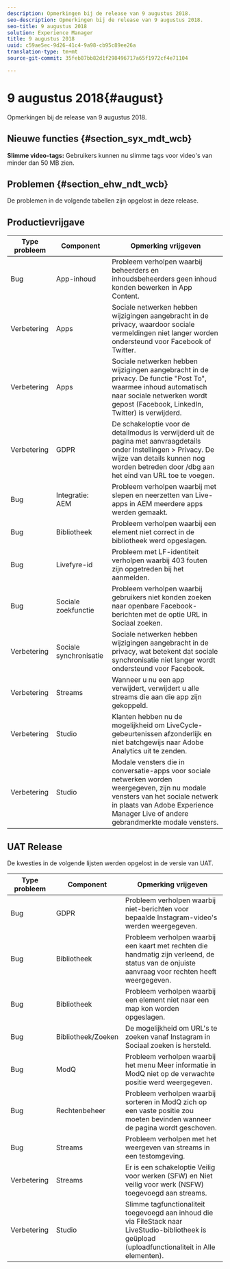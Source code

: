 ```yaml
---
description: Opmerkingen bij de release van 9 augustus 2018.
seo-description: Opmerkingen bij de release van 9 augustus 2018.
seo-title: 9 augustus 2018
solution: Experience Manager
title: 9 augustus 2018
uuid: c59ae5ec-9d26-41c4-9a98-cb95c89ee26a
translation-type: tm+mt
source-git-commit: 35feb87bb82d1f298496717a65f1972cf4e71104

---
```



# 9 augustus 2018{#august}

Opmerkingen bij de release van 9 augustus 2018.

## Nieuwe functies {#section_syx_mdt_wcb}

**Slimme video-tags:** Gebruikers kunnen nu slimme tags voor video&#39;s van minder dan 50 MB zien.

## Problemen {#section_ehw_ndt_wcb}

De problemen in de volgende tabellen zijn opgelost in deze release.

## Productievrijgave

| **Type probleem** | **Component** | **Opmerking vrijgeven** |
|---|---|---|
| Bug | App-inhoud | Probleem verholpen waarbij beheerders en inhoudsbeheerders geen inhoud konden bewerken in App Content. |
| Verbetering | Apps | Sociale netwerken hebben wijzigingen aangebracht in de privacy, waardoor sociale vermeldingen niet langer worden ondersteund voor Facebook of Twitter. |
| Verbetering | Apps | Sociale netwerken hebben wijzigingen aangebracht in de privacy. De functie &quot;Post To&quot;, waarmee inhoud automatisch naar sociale netwerken wordt gepost (Facebook, LinkedIn, Twitter) is verwijderd. |
| Verbetering | GDPR | De schakeloptie voor de detailmodus is verwijderd uit de pagina met aanvraagdetails onder Instellingen > Privacy. De wijze van details kunnen nog worden betreden door /dbg aan het eind van URL toe te voegen. |
| Bug | Integratie: AEM | Probleem verholpen waarbij met slepen en neerzetten van Live-apps in AEM meerdere apps werden gemaakt. |
| Bug | Bibliotheek | Probleem verholpen waarbij een element niet correct in de bibliotheek werd opgeslagen. |
| Bug | Livefyre-id | Probleem met LF-identiteit verholpen waarbij 403 fouten zijn opgetreden bij het aanmelden. |
| Bug | Sociale zoekfunctie | Probleem verholpen waarbij gebruikers niet konden zoeken naar openbare Facebook-berichten met de optie URL in Sociaal zoeken. |
| Verbetering | Sociale synchronisatie | Sociale netwerken hebben wijzigingen aangebracht in de privacy, wat betekent dat sociale synchronisatie niet langer wordt ondersteund voor Facebook. |
| Verbetering | Streams | Wanneer u nu een app verwijdert, verwijdert u alle streams die aan die app zijn gekoppeld. |
| Verbetering | Studio | Klanten hebben nu de mogelijkheid om LiveCycle-gebeurtenissen afzonderlijk en niet batchgewijs naar Adobe Analytics uit te zenden. |
| Verbetering | Studio | Modale vensters die in conversatie-apps voor sociale netwerken worden weergegeven, zijn nu modale vensters van het sociale netwerk in plaats van Adobe Experience Manager Live of andere gebrandmerkte modale vensters. |

## UAT Release

De kwesties in de volgende lijsten werden opgelost in de versie van UAT.

| **Type probleem** | **Component** | **Opmerking vrijgeven** |
|---|---|---|
| Bug | GDPR | Probleem verholpen waarbij niet-berichten voor bepaalde Instagram-video&#39;s werden weergegeven. |
| Bug | Bibliotheek | Probleem verholpen waarbij een kaart met rechten die handmatig zijn verleend, de status van de onjuiste aanvraag voor rechten heeft weergegeven. |
| Bug | Bibliotheek | Probleem verholpen waarbij een element niet naar een map kon worden opgeslagen. |
| Bug | Bibliotheek/Zoeken | De mogelijkheid om URL&#39;s te zoeken vanaf Instagram in Sociaal zoeken is hersteld. |
| Bug | ModQ | Probleem verholpen waarbij het menu Meer informatie in ModQ niet op de verwachte positie werd weergegeven. |
| Bug | Rechtenbeheer | Probleem verholpen waarbij sorteren in ModQ zich op een vaste positie zou moeten bevinden wanneer de pagina wordt geschoven. |
| Bug | Streams | Probleem verholpen met het weergeven van streams in een testomgeving. |
| Verbetering | Streams | Er is een schakeloptie Veilig voor werken (SFW) en Niet veilig voor werk (NSFW) toegevoegd aan streams. |
| Verbetering | Studio | Slimme tagfunctionaliteit toegevoegd aan inhoud die via FileStack naar LiveStudio-bibliotheek is geüpload (uploadfunctionaliteit in Alle elementen). |

